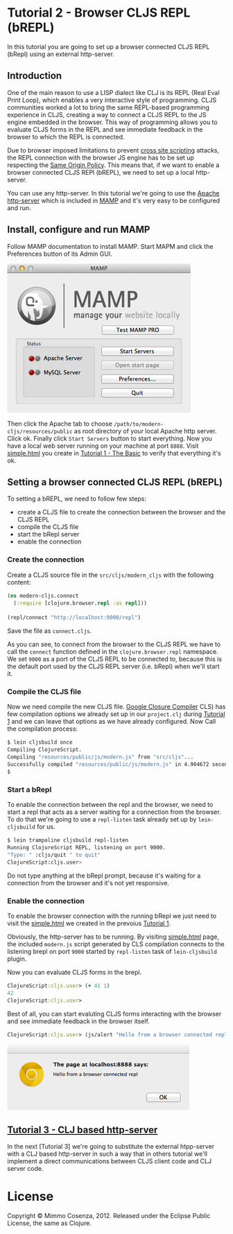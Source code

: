 # Tutorial 2 - Browser CLJS REPL (bREPL)

In this tutorial you are going to set up a browser connected CLJS REPL
(bRepl) using an external http-server.

## Introduction

One of the main reason to use a LISP dialect like CLJ is its REPL (Real
Eval Print Loop), which enables a very interactive style of
programming. CLJS communities worked a lot to bring the same REPL-based
programming experience in CLJS, creating a way to connect a CLJS REPL to
the JS engine embedded in the browser. This way of programming allows
you to evaluate CLJS forms in the REPL and see immediate feedback in the
browser to which the REPL is connected.

Due to browser imposed limitations to prevent [cross site scripting][1]
attacks, the REPL connection with the browser JS engine has to be set up
respecting the [Same Origin Policy][2]. This means that, if we want to
enable a browser connected CLJS REPl (bREPL), we need to set up a local
http-server.

You can use any http-server. In this tutorial we're going to use the
[Apache http-server][3] which is included in [MAMP][4] and it's very
easy to be configured and run.

## Install, configure and run MAMP

Follow MAMP documentation to install MAMP. Start MAPM and click the
Preferences button of its Admin GUI.

![MAMP Admin Panel][5]

Then click the Apache tab to choose
`/path/to/modern-cljs/resources/public` as root directory of your local
Apache http server. Click ok. Finally click `Start Servers` button to
start everything. Now you have a local web server running on your
machine at port `8888`. Visit
[simple.html][7] you create in
[Tutorial 1 - The Basic][6] to verify that everything it's ok.

## Setting a browser connected CLJS REPL (bREPL)

To setting a bREPL, we need to follow few steps:

* create a CLJS file to create the connection between the browser and
  the CLJS REPL
* compile the CLJS file
* start the bRepl server
* enable the connection

### Create the connection

Create a CLJS source file in the `src/cljs/modern_cljs` with the
following content:

```clojure
(ns modern-cljs.connect
  (:require [clojure.browser.repl :as repl]))

(repl/connect "http://localhost:9000/repl")
```

Save the file as `connect.cljs`.

As you can see, to connect from the browser to the CLJS REPL we have to
call the `connect` function defined in the `clojure.browser.repl`
namespace. We set `9000` as a port of the CLJS REPL to be connected to,
because this is the default port used by the CLJS REPL server
(i.e. bRepl) when we'll start it.

### Compile the CLJS file

Now we need compile the new CLJS file. [Google Closure Compiler][8] CLS)
has few compilation options we already set up in our `project.clj`
during [Tutorial 1][6] and we can leave that options as we have already
configured. Now Call the compilation process:

```bash
$ lein cljsbuild once
Compiling ClojureScript.
Compiling "resources/public/js/modern.js" from "src/cljs"...
Successfully compiled "resources/public/js/modern.js" in 4.904672 seconds.
$
```
### Start a bRepl

To enable the connection between the repl and the browser, we need
to start a repl that acts as a server waiting for a connection from the
browser. To do that we're going to use a `repl-listen` task already
set up by `lein-cljsbuild` for us.

```bash
$ lein trampoline cljsbuild repl-listen
Running ClojureScript REPL, listening on port 9000.
"Type: " :cljs/quit " to quit"
ClojureScript:cljs.user>
```

Do not type anything at the bRepl prompt, because it's waiting for a
connection from the browser and it's not yet responsive.

### Enable the connection

To enable the browser connection with the running bRepl we just need to
visit the [simple.html][7] we created in the prevoius [Tutorial 1][6].

Obviously, the http-server has to be running. By visiting
[simple.html][7] page, the included `modern.js` script generated by CLS
compilation connects to the listening brepl on port `9000` started by
`repl-listen` task of `lein-cljsbuild` plugin.

Now you can evaluate CLJS forms in the brepl.

```clojure
ClojureScript:cljs.user> (+ 41 1)
42
ClojureScript:cljs.user>
```
Best of all, you can start evaluting CLJS forms interacting with the browser
and see immediate feedback in the browser itself.

```clojure
ClojureScript:cljs.user> (js/alert "Hello from a browser connected repl")
```

![Alert windows][9]

## [Tutorial 3 - CLJ based http-server][10]

In the next [Tutorial 3] we're going to substitute the external
htpp-server with a CLJ based http-server in such a way that in others
tutorial we'll implement a direct communications between CLJS client
code and CLJ server code.

# License

Copyright © Mimmo Cosenza, 2012. Released under the Eclipse Public
License, the same as Clojure.

[1]: http://en.wikipedia.org/wiki/Cross-site_scripting
[2]: http://en.wikipedia.org/wiki/Same_origin_policy
[3]: http://httpd.apache.org/
[4]: http://www.mamp.info/en/index.html
[5]: images/mamp-01.png
[6]: https://github.com/magomimmo/modern-cljs/blob/master/doc/tutorial-01.md
[7]: http://localhost:8888/simple.html
[8]: https://developers.google.com/closure/compiler/
[9]: images/alert.png
[10]: https://github.com/magomimmo/modern-cljs/blob/master/doc/tutorial-03.md
